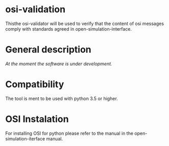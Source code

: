 # osi-validation
Thisthe osi-validator will be used to verify that the content of osi messages comply with standards agreed in open-simulation-interface. 

# General description
*At the moment the software is under development.*

# Compatibility
The tool is ment to be used with python 3.5 or higher.

# OSI Instalation
For installing OSI for python please refer to the manual in the open-simulation-iterface manual. 
